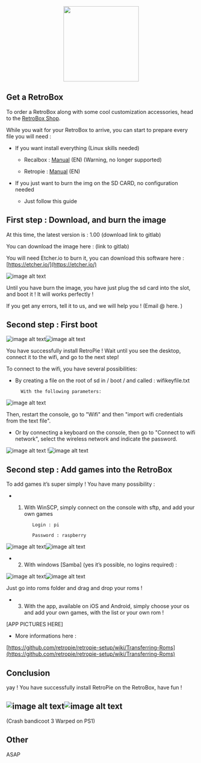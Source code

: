 <div align="center" color="#0094D2">
	<img src="http://imageshack.com/a/img924/3931/4RxNMI.jpg" height="200"/><br>
</div>

## Get a RetroBox

To order a RetroBox along with some cool customization accessories, head to the [RetroBox Shop](http://retrobox.fr/shop).

While you wait for your RetroBox to arrive, you can start to prepare every file you will need :



* If you want install everything (Linux skills needed)

    * Recalbox : [Manual](EN-manual-installation-recalbox) (EN) (Warning, no longer supported)

    * Retropie :  [Manual](EN-manual-installation-retropie) (EN)

* If you just want to burn the img on the SD CARD, no configuration needed

    * Just follow this guide

## First step : Download, and burn the image

At this time, the latest version is : 1.00 (download link to gitlab)

You can download the image here : (link to gitlab)

You will need Etcher.io to burn it, you can download this software here : [https://etcher.io/](https://etcher.io/)

![image alt text](http://retrobox.happyblocks.info/project/Image/getting-started/RetroPie/image_2.png)

Until you have burn the image, you have just plug the sd card into the slot, and boot it ! It will works perfectly !

If you get any errors, tell it to us, and we will help you ! (Email @  here. )

## Second step : First boot

![image alt text](http://retrobox.happyblocks.info/project/Image/getting-started/RetroPie/image_3.png)![image alt text](http://retrobox.happyblocks.info/project/Image/getting-started/RetroPie/image_4.png)

You have successfully install RetroPie ! Wait until you see the desktop, connect it to the wifi, and go to the next step!

To connect to the wifi, you have several possibilities:

* By creating a file on the root of sd in / boot / and called : wifikeyfile.txt

		With the following parameters:

![image alt text](http://retrobox.happyblocks.info/project/Image/getting-started/RetroPie/image_5.png)

Then, restart the console, go to "Wifi" and then "import wifi credentials from the text file".

* Or by connecting a keyboard on the console, then go to "Connect to wifi network", select the wireless network and indicate the password.

![image alt text](http://retrobox.happyblocks.info/project/Image/getting-started/RetroPie/image_6.png) !![image alt text](http://retrobox.happyblocks.info/project/Image/getting-started/RetroPie/image_7.png)

## Second step : Add games into the RetroBox

To add games it’s super simply ! You have many possibility :

* 1. With WinSCP, simply connect on the console with sftp, and add your own games

			Login : pi

			Password : raspberry

![image alt text](http://retrobox.happyblocks.info/project/Image/getting-started/RetroPie/image_8.png)![image alt text](http://retrobox.happyblocks.info/project/Image/getting-started/RetroPie/image_9.png)

* 2. With windows [Samba] (yes it’s possible, no logins required) :

![image alt text](http://retrobox.happyblocks.info/project/Image/getting-started/RetroPie/image_10.png)![image alt text](http://retrobox.happyblocks.info/project/Image/getting-started/RetroPie/image_11.png)

Just go into roms folder and drag and drop your roms !

* 3. With the app, available on iOS and Android, simply choose your os and add your own games, with the list or your own rom !

[APP PICTURES HERE]

* More informations here :

[https://github.com/retropie/retropie-setup/wiki/Transferring-Roms](https://github.com/retropie/retropie-setup/wiki/Transferring-Roms)

## Conclusion

yay ! You have successfully install RetroPie on the RetroBox, have fun !

## ![image alt text](http://retrobox.happyblocks.info/project/Image/getting-started/RetroPie/image_12.png)![image alt text](http://retrobox.happyblocks.info/project/Image/getting-started/RetroPie/image_13.png)

(Crash bandicoot 3 Warped on PS1)

## Other

ASAP
